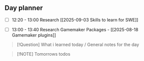 ## Day planner

- [ ] 12:20 - 13:00 Research [[2025-09-03 Skills to learn for SWE]]
- [ ] 13:00 - 13:40 Research Gamemaker Packages - [[2025-08-18 Gamemaker plugins]]


> [!Question] What i learned today / General notes for the day

> [!NOTE] Tomorrows todos

